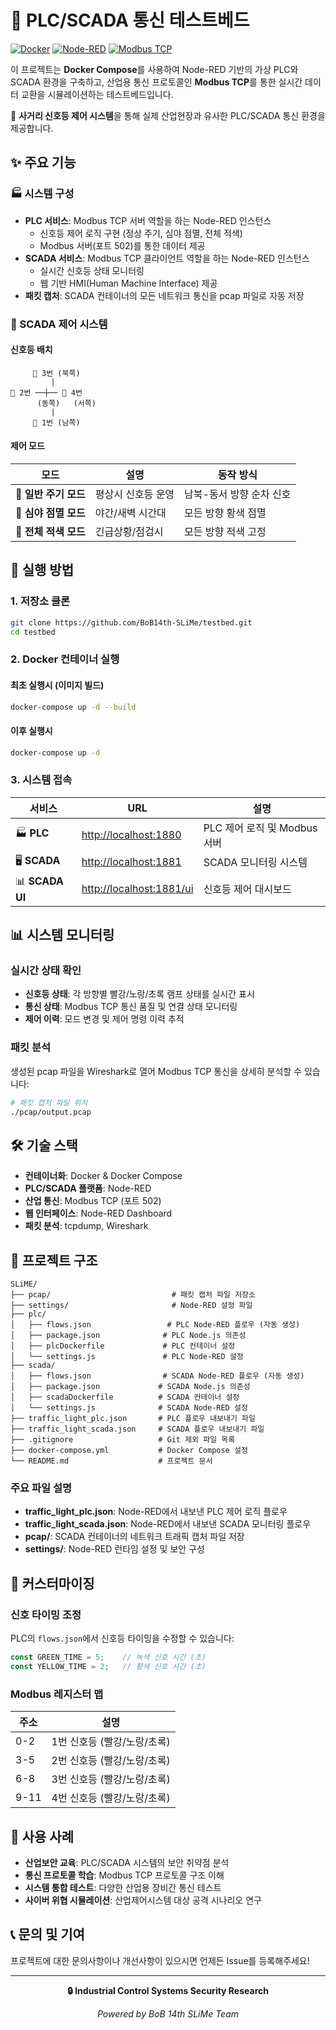 # 🚦 PLC/SCADA 통신 테스트베드

[![Docker](https://img.shields.io/badge/Docker-2496ED?style=flat-square&logo=docker&logoColor=white)](https://www.docker.com/)
[![Node-RED](https://img.shields.io/badge/Node--RED-8F0000?style=flat-square&logo=nodered&logoColor=white)](https://nodered.org/)
[![Modbus TCP](https://img.shields.io/badge/Modbus-TCP-blue?style=flat-square)]()

이 프로젝트는 **Docker Compose**를 사용하여 Node-RED 기반의 가상 PLC와 SCADA 환경을 구축하고, 산업용 통신 프로토콜인 **Modbus TCP**를 통한 실시간 데이터 교환을 시뮬레이션하는 테스트베드입니다.

🎯 **사거리 신호등 제어 시스템**을 통해 실제 산업현장과 유사한 PLC/SCADA 통신 환경을 제공합니다.

## ✨ 주요 기능

### 🏭 시스템 구성
- **PLC 서비스**: Modbus TCP 서버 역할을 하는 Node-RED 인스턴스
  - 신호등 제어 로직 구현 (정상 주기, 심야 점멸, 전체 적색)
  - Modbus 서버(포트 502)를 통한 데이터 제공
- **SCADA 서비스**: Modbus TCP 클라이언트 역할을 하는 Node-RED 인스턴스
  - 실시간 신호등 상태 모니터링
  - 웹 기반 HMI(Human Machine Interface) 제공
- **패킷 캡처**: SCADA 컨테이너의 모든 네트워크 통신을 pcap 파일로 자동 저장

### 🚦 SCADA 제어 시스템
#### 신호등 배치
```
     🚦 3번 (북쪽)
         |
🚦 2번 ──┼── 🚦 4번
      (동쪽)   (서쪽)
         |
     🚦 1번 (남쪽)
```

#### 제어 모드
| 모드 | 설명 | 동작 방식 |
|------|------|-----------|
| 🔄 **일반 주기 모드** | 평상시 신호등 운영 | 남북-동서 방향 순차 신호 |
| 🌙 **심야 점멸 모드** | 야간/새벽 시간대 | 모든 방향 황색 점멸 |
| 🔴 **전체 적색 모드** | 긴급상황/점검시 | 모든 방향 적색 고정 |

## 🚀 실행 방법

### 1. 저장소 클론
```bash
git clone https://github.com/BoB14th-SLiMe/testbed.git
cd testbed
```

### 2. Docker 컨테이너 실행
#### 최초 실행시 (이미지 빌드)
```bash
docker-compose up -d --build
```

#### 이후 실행시
```bash
docker-compose up -d
```

### 3. 시스템 접속
| 서비스 | URL | 설명 |
|--------|-----|------|
| 🏭 **PLC** | [http://localhost:1880](http://localhost:1880) | PLC 제어 로직 및 Modbus 서버 |
| 🖥️ **SCADA** | [http://localhost:1881](http://localhost:1881) | SCADA 모니터링 시스템 |
| 📊 **SCADA UI** | [http://localhost:1881/ui](http://localhost:1881/ui) | 신호등 제어 대시보드 |

## 📊 시스템 모니터링

### 실시간 상태 확인
- **신호등 상태**: 각 방향별 빨강/노랑/초록 램프 상태를 실시간 표시
- **통신 상태**: Modbus TCP 통신 품질 및 연결 상태 모니터링
- **제어 이력**: 모드 변경 및 제어 명령 이력 추적

### 패킷 분석
생성된 pcap 파일을 Wireshark로 열어 Modbus TCP 통신을 상세히 분석할 수 있습니다:
```bash
# 패킷 캡처 파일 위치
./pcap/output.pcap
```

## 🛠️ 기술 스택

- **컨테이너화**: Docker & Docker Compose
- **PLC/SCADA 플랫폼**: Node-RED
- **산업 통신**: Modbus TCP (포트 502)
- **웹 인터페이스**: Node-RED Dashboard
- **패킷 분석**: tcpdump, Wireshark

## 📁 프로젝트 구조

```
SLiME/
├── pcap/                           # 패킷 캡처 파일 저장소
├── settings/                       # Node-RED 설정 파일
├── plc/
│   ├── flows.json                 # PLC Node-RED 플로우 (자동 생성)
│   ├── package.json              # PLC Node.js 의존성
│   ├── plcDockerfile             # PLC 컨테이너 설정
│   └── settings.js               # PLC Node-RED 설정
├── scada/
│   ├── flows.json                # SCADA Node-RED 플로우 (자동 생성)
│   ├── package.json             # SCADA Node.js 의존성
│   ├── scadaDockerfile          # SCADA 컨테이너 설정
│   └── settings.js              # SCADA Node-RED 설정
├── traffic_light_plc.json       # PLC 플로우 내보내기 파일
├── traffic_light_scada.json     # SCADA 플로우 내보내기 파일
├── .gitignore                   # Git 제외 파일 목록
├── docker-compose.yml           # Docker Compose 설정
└── README.md                    # 프로젝트 문서
```

### 주요 파일 설명
- **traffic_light_plc.json**: Node-RED에서 내보낸 PLC 제어 로직 플로우
- **traffic_light_scada.json**: Node-RED에서 내보낸 SCADA 모니터링 플로우
- **pcap/**: SCADA 컨테이너의 네트워크 트래픽 캡처 파일 저장
- **settings/**: Node-RED 런타임 설정 및 보안 구성

## 🔧 커스터마이징

### 신호 타이밍 조정
PLC의 `flows.json`에서 신호등 타이밍을 수정할 수 있습니다:
```javascript
const GREEN_TIME = 5;    // 녹색 신호 시간 (초)
const YELLOW_TIME = 2;   // 황색 신호 시간 (초)
```

### Modbus 레지스터 맵
| 주소 | 설명 |
|------|------|
| 0-2 | 1번 신호등 (빨강/노랑/초록) |
| 3-5 | 2번 신호등 (빨강/노랑/초록) |
| 6-8 | 3번 신호등 (빨강/노랑/초록) |
| 9-11 | 4번 신호등 (빨강/노랑/초록) |

## 🎯 사용 사례

- **산업보안 교육**: PLC/SCADA 시스템의 보안 취약점 분석
- **통신 프로토콜 학습**: Modbus TCP 프로토콜 구조 이해
- **시스템 통합 테스트**: 다양한 산업용 장비간 통신 테스트
- **사이버 위협 시뮬레이션**: 산업제어시스템 대상 공격 시나리오 연구

## 📞 문의 및 기여

프로젝트에 대한 문의사항이나 개선사항이 있으시면 언제든 Issue를 등록해주세요!

---

<div align="center">

**🔒 Industrial Control Systems Security Research**

*Powered by BoB 14th SLiMe Team*

</div>
